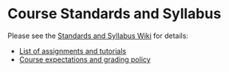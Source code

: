 # Course Standards and Syllabus

Please see the [Standards and Syllabus Wiki](https://github.com/HHS-IntroProgramming/Standards-and-Syllabus/wiki) for details:

* [List of assignments and tutorials](https://github.com/HHS-IntroProgramming/Standards-and-Syllabus/wiki/home)
* [Course expectations and grading policy](https://github.com/HHS-IntroProgramming/Standards-and-Syllabus/wiki/)
